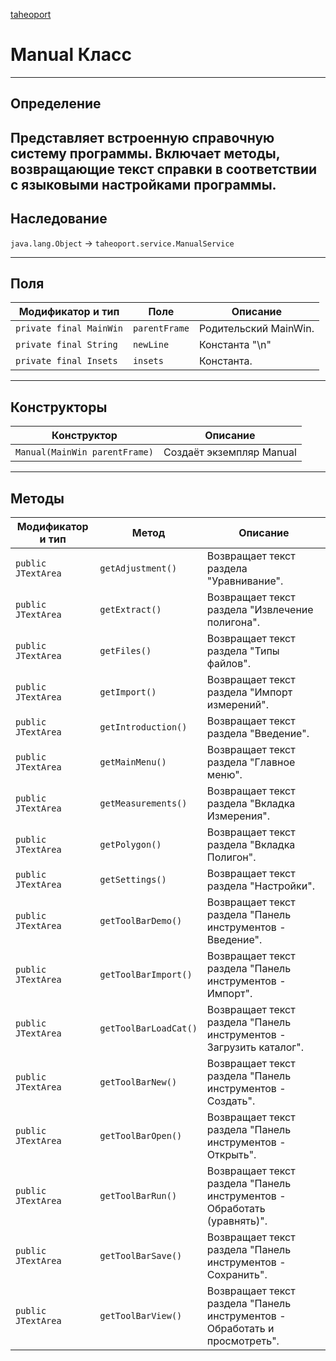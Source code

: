 
[taheoport](https://github.com/AndrewNizovkin/Taheoport/blob/main/README.md)

# Manual Класс

---

## Определение

Представляет встроенную справочную систему программы. Включает методы, возвращающие текст справки в соответствии с языковыми настройками программы.
---

## Наследование

`java.lang.Object` -> `taheoport.service.ManualService`

---

## Поля

Модификатор и тип | Поле | Описание
--- | ---|---
`private final MainWin` | `parentFrame` | Родительский MainWin.
`private final String` | `newLine` | Константа "\n"
`private final Insets` | `insets` | Константа.
---

## Конструкторы

Конструктор | Описание
--- | ---
`Manual(MainWin parentFrame)`| Создаёт экземпляр Manual

---

## Методы

Модификатор и тип | Метод | Описание
--- | --- | ---
`public JTextArea` | `getAdjustment()` | Возвращает текст раздела "Уравнивание".
`public JTextArea` | `getExtract()` | Возвращает текст раздела "Извлечение полигона".
`public JTextArea` | `getFiles()` | Возвращает текст раздела "Типы файлов".
`public JTextArea` | `getImport()` | Возвращает текст раздела "Импорт измерений".
`public JTextArea` | `getIntroduction()` | Возвращает текст раздела "Введение".
`public JTextArea` | `getMainMenu()` | Возвращает текст раздела "Главное меню".
`public JTextArea` | `getMeasurements()` | Возвращает текст раздела "Вкладка Измерения".
`public JTextArea` | `getPolygon()` | Возвращает текст раздела "Вкладка Полигон".
`public JTextArea` | `getSettings()` | Возвращает текст раздела "Настройки".
`public JTextArea` | `getToolBarDemo()` | Возвращает текст раздела "Панель инструментов - Введение".
`public JTextArea` | `getToolBarImport()` | Возвращает текст раздела "Панель инструментов - Импорт".
`public JTextArea` | `getToolBarLoadCat()` | Возвращает текст раздела "Панель инструментов - Загрузить каталог".
`public JTextArea` | `getToolBarNew()` | Возвращает текст раздела "Панель инструментов - Создать".
`public JTextArea` | `getToolBarOpen()` | Возвращает текст раздела "Панель инструментов - Открыть".
`public JTextArea` | `getToolBarRun()` | Возвращает текст раздела "Панель инструментов - Обработать (уравнять)".
`public JTextArea` | `getToolBarSave()` | Возвращает текст раздела "Панель инструментов - Сохранить".
`public JTextArea` | `getToolBarView()` | Возвращает текст раздела "Панель инструментов - Обработать и просмотреть".
